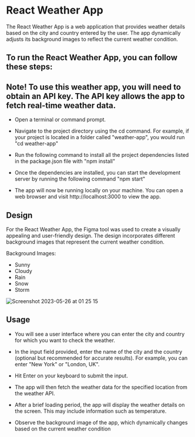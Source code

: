 # React Weather App 

The React Weather App is a web application that provides weather details based on the city and country entered by the user. The app dynamically adjusts its background images to reflect the current weather condition.

## To run the React Weather App, you can follow these steps:

## Note!  To use this weather app, you will need to obtain an API key. The API key allows the app to fetch real-time weather data.

- Open a terminal or command prompt.

- Navigate to the project directory using the cd command. For example, if your project is located in a folder called "weather-app", you would run "cd weather-app"

- Run the following command to install all the project dependencies listed in the package.json file with "npm install"

- Once the dependencies are installed, you can start the development server by running the following command "npm start"

- The app will now be running locally on your machine. You can open a web browser and visit http://localhost:3000 to view the app.

## Design 

For the React Weather App, the Figma tool was used to create a visually appealing and user-friendly design. The design incorporates different background images that represent the current weather condition.

Background Images:

- Sunny
- Cloudy
- Rain
- Snow
- Storm

![Screenshot 2023-05-26 at 01 25 15](https://github.com/doheelee0328/weather-app/assets/112406576/c0116877-c36b-4eb9-b4f7-bf569bc3f00a)

## Usage

- You will see a user interface where you can enter the city and country for which you want to check the weather.

- In the input field provided, enter the name of the city and the country (optional but recommended for accurate results). For example, you can enter "New York" or "London, UK".

- Hit Enter on your keyboard to submit the input.

- The app will then fetch the weather data for the specified location from the weather API.

- After a brief loading period, the app will display the weather details on the screen. This may include information such as temperature. 

- Observe the background image of the app, which dynamically changes based on the current weather condition

